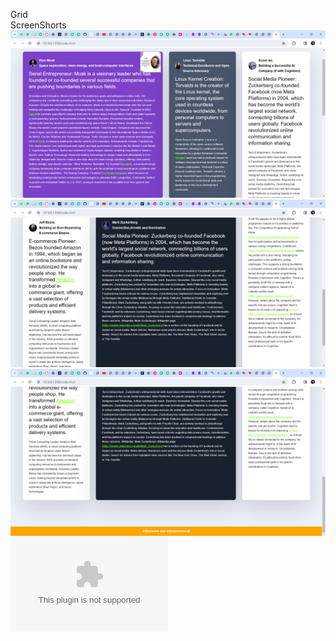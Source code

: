 Grid 
<br>
 ScreenShorts
 <br>
 <img src="/screen shorts/Screenshot 2024-03-26 161354.png">
 <img src="/screen shorts/Screenshot 2024-03-26 161416.png">
 <img src="/screen shorts/Screenshot 2024-03-26 161438.png">
  <embed src="/screen shorts/Screenshot 2024-03-26 155459.pdf" type="type/pdf" width="50%" height="50%">
